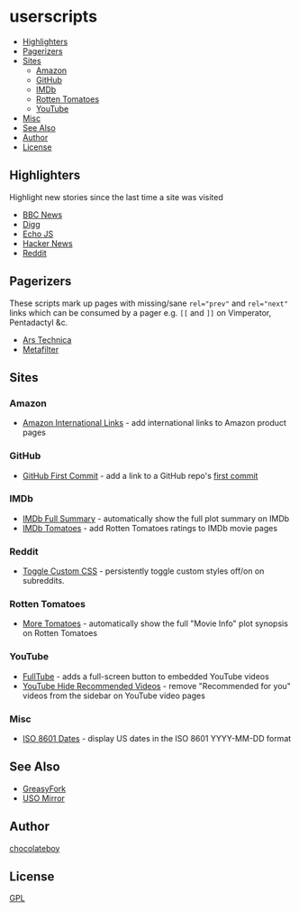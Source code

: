 # userscripts

- [Highlighters](#highlighters)
- [Pagerizers](#pagerizers)
- [Sites](#sites)
    - [Amazon](#amazon)
    - [GitHub](#github)
    - [IMDb](#imdb)
    - [Rotten Tomatoes](#rotten-tomatoes)
    - [YouTube](#youtube)
- [Misc](#misc)
- [See Also](#see-also)
- [Author](#author)
- [License](#license)

## Highlighters

Highlight new stories since the last time a site was visited

* [BBC News](https://github.com/chocolateboy/userscripts/raw/master/highlight_bbc_news.user.js)
* [Digg](https://github.com/chocolateboy/userscripts/raw/master/highlight_digg.user.js)
* [Echo JS](https://github.com/chocolateboy/userscripts/raw/master/highlight_echo_js.user.js)
* [Hacker News](https://github.com/chocolateboy/userscripts/raw/master/highlight_hacker_news.user.js)
* [Reddit](https://github.com/chocolateboy/userscripts/raw/master/highlight_reddit.user.js)

## Pagerizers

These scripts mark up pages with missing/sane `rel="prev"` and `rel="next"` links which can be consumed by a pager e.g. <code>[[</code> and <code>]]</code> on Vimperator, Pentadactyl &c.

* [Ars Technica](https://github.com/chocolateboy/userscripts/raw/master/pagerize_ars_technica.user.js)
* [Metafilter](https://github.com/chocolateboy/userscripts/raw/master/pagerize_metafilter.user.js)

## Sites

### Amazon

* [Amazon International Links](https://github.com/chocolateboy/userscripts/raw/master/amazon_international_links.user.js) - add international links to Amazon product pages

### GitHub

* [GitHub First Commit](https://github.com/chocolateboy/userscripts/raw/master/github_first_commit.user.js) - add a link to a GitHub repo's [first commit](http://first-commit.com)

### IMDb

* [IMDb Full Summary](https://github.com/chocolateboy/userscripts/raw/master/imdb_full_summary.user.js) - automatically show the full plot summary on IMDb
* [IMDb Tomatoes](https://github.com/chocolateboy/userscripts/raw/master/imdb_tomatoes.user.js) - add Rotten Tomatoes ratings to IMDb movie pages

### Reddit

* [Toggle Custom CSS](https://github.com/chocolateboy/userscripts/raw/master/reddit_toggle_custom_css.user.js) - persistently toggle custom styles off/on on subreddits.

### Rotten Tomatoes

* [More Tomatoes](https://github.com/chocolateboy/userscripts/raw/master/more_tomatoes.user.js) - automatically show the full "Movie Info" plot synopsis on Rotten Tomatoes

### YouTube

* [FullTube](https://github.com/chocolateboy/userscripts/raw/master/fulltube.user.js) - adds a full-screen button to embedded YouTube videos
* [YouTube Hide Recommended Videos](https://github.com/chocolateboy/userscripts/raw/master/youtube_sidebar_hide_recommended_videos.user.js) - remove "Recommended for you" videos from the sidebar on YouTube video pages

### Misc

* [ISO 8601 Dates](https://github.com/chocolateboy/userscripts/raw/master/iso_8601_dates.user.js) - display US dates in the ISO 8601 YYYY-MM-DD format

## See Also

* [GreasyFork](https://greasyfork.org/en/users/23939-chocolateboy)
* [USO Mirror](http://userscripts-mirror.org/users/3169/scripts)

## Author

[chocolateboy](mailto:chocolate@cpan.org)

## License

[GPL](http://www.gnu.org/copyleft/gpl.html)
